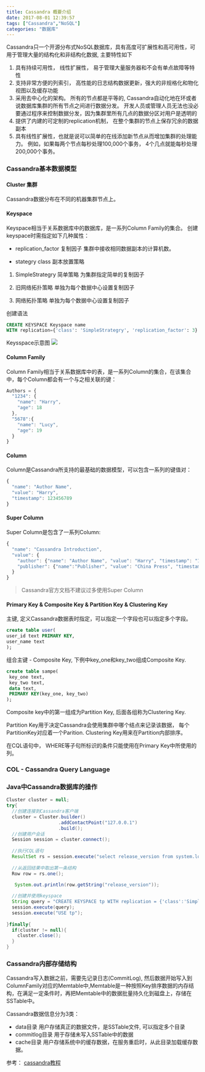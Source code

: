 ```yaml
---
title: Cassandra 概要介绍
date: 2017-08-01 12:39:57
tags: ["Cassandra","NoSQL"]
categories: "数据库"
---
```

Cassandra只一个开源分布式NoSQL数据库，具有高度可扩展性和高可用性，可用于管理大量的结构化和非结构化数据, 主要特性如下
1. 具有持续可用性， 线性扩展性， 易于管理大量服务器和不会有单点故障等特性
2. 支持非常方便的列索引， 高性能的日志结构数据更新，强大的非规格化和物化视图以及缓存功能
3. 采用去中心化的架构。
所有的节点都是平等的, Cassandra自动化地在环或者说数据库集群的所有节点之间进行数据分发。
开发人员或管理人员无法也没必要通过程序来控制数据分发，因为集群里所有几点的数据分区对用户是透明的
4. 提供了内建的可定制的replication机制， 在整个集群的节点上保存冗余的数据副本
5. 具有线性扩展性，也就是说可以简单的在线添加新节点从而增加集群的处理能力。
例如，如果每两个节点每秒处理100,000个事务， 4个几点就能每秒处理200,000个事务。

### Cassandra基本数据模型

#### Cluster 集群
Cassandra数据分布在不同的机器集群节点上。

#### Keyspace
Keyspace相当于关系数据库中的数据库，是一系列Column Family的集合。
创建keyspace时需指定如下几种属性：
- replication_factor 复制因子
集群中接收相同数据副本的计算机数。

- stategry class 副本放置策略
1. SimpleStrategry 简单策略
为集群指定简单的复制因子

2. 旧网络拓扑策略
单独为每个数据中心设置复制因子

3. 网络拓扑策略
单独为每个数据中心设置复制因子

 创建语法
 ``` sql
 CREATE KEYSPACE Keyspace name
 WITH replication={'class': 'SimpleStrategry', 'replication_factor': 3}
 ```
Keysspace示意图
![](http://www.web3.xin/uploads/image/2017/02/12/20170212103220_60671.jpg)
#### Column Family
Column Family相当于关系数据库中的表，是一系列Column的集合，在该集合中，每个Column都会有一个与之相关联的键：
``` Javascript
Authors = {
  "1234": {
    "name": "Harry",
    "age": 18
  },
  "5678":{
    "name": "Lucy",
    "age": 19
  }
}
```
#### Column
Column是Cassandra所支持的最基础的数据模型，可以包含一系列的键值对：
``` Javascript
{
  "name": "Author Name",
  "value": "Harry",
  "timestamp": 123456789
}
```
#### Super Column
Super Column是包含了一系列Column:
``` Javascript
{
  "name": "Cassandra Introduction",
  "value": {
    "author": {"name": "Author Name", "value": "Harry", "timestamp": "123456789"},
    "publisher": {"name":"Publisher", "value": "China Press", "timestamp": 223154878}
  }
}
```
> Cassandra官方文档不建议过多使用Super Column

#### Primary Key & Composite Key & Partition Key & Clustering Key
主键, 定义Cassandra数据表时指定，可以指定一个字段也可以指定多个字段。
``` sql
create table user(
user_id text PRIMARY KEY,
user_name text
);
```

组合主键 - Composite Key, 下例中key_one和key_two组成Composite Key.
``` sql
create table sampe(
 key_one text,
 key_two text,
 data text,
 PRIMARY KEY(key_one, key_two)
);
```
Composite key中的第一组成为Partition Key, 后面各组称为Clustering Key.

Partition Key用于决定Cassandra会使用集群中哪个结点来记录该数据， 每个PartitionKey对应着一个Parition.
Clustering Key用来在Partition内部排序。

在CQL语句中， WHERE等子句所标识的条件只能使用在Primary Key中所使用的列。

### COL - Cassandra Query Language

### Java中Cassandra数据库的操作
``` Java
Cluster cluster = null;
try{
  //创建连接到Cassandra客户端
  cluster = Cluster.builder()
                   .addContactPoint("127.0.0.1")
                   .build();
  //创建用户会话
  Session session = cluster.connect();
  
  //执行CQL语句
  ResultSet rs = session.execute("select release_version from system.local");
  
  //从返回结果中取出第一条结构
  Row row = rs.one();
  
   System.out.println(row.getString("release_version"));

  //创建并使用keyspace 
  String query = "CREATE KEYSPACE tp WITH replication = {'class':'SimpleStrategry', 'replication_factor':3}";
  session.execute(query);
  session.execute("USE tp");
  
}finally{
  if(cluster != null){
    cluster.close();
  }
}
```

### Cassandra内部存储结构
Cassandra写入数据之前，需要先记录日志(CommitLog), 然后数据开始写入到ColumnFamily对应的Memtable中,Memtable是一种按照Key排序数据的内存结构，在满足一定条件时，再把Memtable中的数据批量持久化到磁盘上，存储在SSTable中。

Cassandra数据信息分为3类：
- data目录
用户存储真正的数据文件，是SSTable文件, 可以指定多个目录
- commitlog目录
用于存储未写入SSTable中的数据
- cache目录
用户存储系统中的缓存数据，在服务重启时，从此目录加载缓存数据。

参考：
[cassandra教程](http://www.web3.xin/cassandra/174.html)


